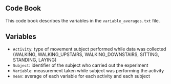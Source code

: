 ## Code Book
This code book describes the variables in the `variable_averages.txt` file.
## Variables
+ `Activity`: type of movement subject performed while data was collected (WALKING, WALKING_UPSTAIRS, WALKING_DOWNSTAIRS, SITTING, STANDING, LAYING)
+ `Subject`: identifier of the subject who carried out the experiment
+ `Variable`: measurement taken while subject was performing the activity
+ `mean`: average of each variable for each activity and each subject
